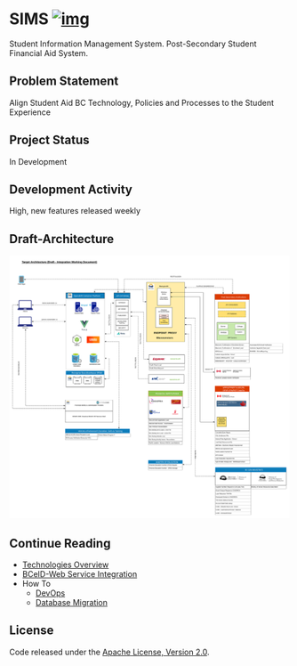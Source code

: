 # SIMS [![img](https://img.shields.io/badge/Lifecycle-Experimental-339999)](https://github.com/bcgov/repomountie/blob/master/doc/lifecycle-badges.md)

Student Information Management System. Post-Secondary Student Financial Aid System. 

## Problem Statement

Align Student Aid BC Technology, Policies and Processes to the Student Experience

## Project Status

In Development

## Development Activity

High, new features released weekly

## Draft-Architecture

![Draft Architecture](./docs/assets/DraftArchitecture.jpg)

## Continue Reading

- [Technologies Overview](./docs/technologies-overview.md)
- [BCeID-Web Service Integration](./docs/technologies-overview.md)
- How To
  - [DevOps](./docs/howto/devops.md)
  - [Database Migration](./docs/howto/db-migration.md)

## License

Code released under the [Apache License, Version 2.0](./LICENSE).
